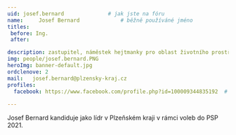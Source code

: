```yaml
---
uid: josef.bernard				# jak jste na fóru
name:     Josef Bernard  			# běžně používáné jméno
titles:
 before: Ing.
 after: 

description: zastupitel, náměstek hejtmanky pro oblast životního prostředí, zemědělství, evropských záležitostí a regionálního rozvoje 
img: people/josef.bernard.PNG
heroImg: banner-default.jpg
ordclenove: 2
mail:	josef.bernard@plzensky-kraj.cz
profiles:
  facebook: https://www.facebook.com/profile.php?id=100009344835192  # pokud nema, staci smazat tuto radku
  
--- 
```


Josef Bernard kandiduje jako lídr v Plzeňském kraji v rámci voleb do PSP 2021. 
